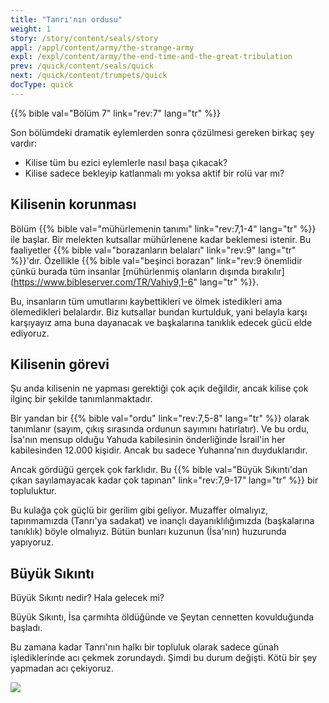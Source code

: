 ```yaml
---
title: "Tanrı'nın ordusu"
weight: 1
story: /story/content/seals/story
appl: /appl/content/army/the-strange-army
expl: /expl/content/army/the-end-time-and-the-great-tribulation
prev: /quick/content/seals/quick
next: /quick/content/trumpets/quick
docType: quick
---
```


{{% bible val="Bölüm 7" link="rev:7" lang="tr" %}}

Son bölümdeki dramatik eylemlerden sonra çözülmesi gereken birkaç şey vardır:
- Kilise tüm bu ezici eylemlerle nasıl başa çıkacak?
- Kilise sadece bekleyip katlanmalı mı yoksa aktif bir rolü var mı?

## Kilisenin korunması

Bölüm {{% bible val="mühürlemenin tanımı" link="rev:7,1-4" lang="tr" %}} ile başlar. Bir melekten kutsallar mühürlenene kadar beklemesi istenir. Bu faaliyetler {{% bible val="borazanların belaları" link="rev:9" lang="tr" %}}'dır. Özellikle {{% bible val="beşinci borazan" link="rev:9 önemlidir çünkü burada tüm insanlar [mühürlenmiş olanların dışında bırakılır](https://www.bibleserver.com/TR/Vahiy9,1-6" lang="tr" %}}.

Bu, insanların tüm umutlarını kaybettikleri ve ölmek istedikleri ama ölemedikleri belalardır. Biz kutsallar bundan kurtulduk, yani belayla karşı karşıyayız ama buna dayanacak ve başkalarına tanıklık edecek gücü elde ediyoruz.

## Kilisenin görevi

Şu anda kilisenin ne yapması gerektiği çok açık değildir, ancak kilise çok ilginç bir şekilde tanımlanmaktadır.

Bir yandan bir {{% bible val="ordu" link="rev:7,5-8" lang="tr" %}} olarak tanımlanır (sayım, çıkış sırasında ordunun sayımını hatırlatır). Ve bu ordu, İsa'nın mensup olduğu Yahuda kabilesinin önderliğinde İsrail'in her kabilesinden 12.000 kişidir. Ancak bu sadece Yuhanna'nın duyduklarıdır. 

Ancak gördüğü gerçek çok farklıdır. Bu {{% bible val="Büyük Sıkıntı'dan çıkan sayılamayacak kadar çok tapınan" link="rev:7,9-17" lang="tr" %}} bir topluluktur. 

Bu kulağa çok güçlü bir gerilim gibi geliyor. Muzaffer olmalıyız, tapınmamızda (Tanrı'ya sadakat) ve inançlı dayanıklılığımızda (başkalarına tanıklık) böyle olmalıyız. Bütün bunları kuzunun (İsa'nın) huzurunda yapıyoruz.

## Büyük Sıkıntı

Büyük Sıkıntı nedir? Hala gelecek mi? 

Büyük Sıkıntı, İsa çarmıhta öldüğünde ve Şeytan cennetten kovulduğunda başladı.

Bu zamana kadar Tanrı'nın halkı bir topluluk olarak sadece günah işlediklerinde acı çekmek zorundaydı. Şimdi bu durum değişti. Kötü bir şey yapmadan acı çekiyoruz.

![](/image/Drangsal_tr.jpg)